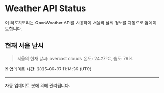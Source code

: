 
# Weather API Status

이 리포지토리는 OpenWeather API를 사용하여 서울의 날씨 정보를 자동으로 업데이트합니다.

## 현재 서울 날씨
> 서울의 현재 날씨: overcast clouds, 온도: 24.27°C, 습도: 79%

⏳ 업데이트 시간: 2025-09-07 11:14:39 (UTC)

---
자동 업데이트 봇에 의해 관리됩니다.
